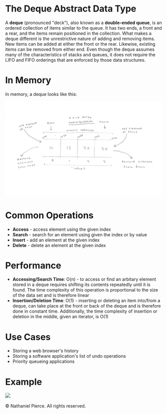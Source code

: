 
<h1>The Deque Abstract Data Type</h1>

<p>A <strong>deque</strong> (pronounced "deck"), also known as a <strong>double-ended queue</strong>, is an ordered collection of items similar to the queue. It has two ends, a front and a rear, and the items remain positioned in the collection. What makes a deque different is the unrestrictive nature of adding and removing items. New items can be added at either the front or the rear. Likewise, existing items can be removed from either end. Even though the deque assumes many of the characteristics of stacks and queues, it does not require the LIFO and FIFO orderings that are enforced by those data structures.</p>

<h1>In Memory</h1>

<p>In memory, a deque looks like this:</p>
<img src="img/deque.png" width="500">

<h1>Common Operations</h1>

<ul>
  <li><strong>Access</strong> - access element using the given index
  <li><strong>Search</strong> - search for an element using given the index or by value
  <li><strong>Insert</strong> - add an element at the given index
  <li><strong>Delete</strong> - delete an element at the given index
</ul>

<h1>Performance</h1>

<ul>
  <li><strong>Accessing/Search Time</strong>: O(n) - to access or find an arbitary element stored in a deque requires shifting its contents repeatedly until it is found. The time complexity of this operation is proportional to the size of the data set and is therefore linear
  <li><strong>Insertion/Deletion Time</strong>: O(1) - inserting or deleting an item into/from a deque, can take place at the front or back of the deque and is therefore done in constant time. Additionally, the time complexity of insertion or deletion in the middle, given an iterator, is O(1)
</ul>

<h1>Use Cases</h1>

<ul>
  <li>Storing a web browser's history
  <li>Storing a software application's list of undo operations
  <li>Priority queueing applications
</ul>

<h1>Example</h1>

![](../../../gif/deque.gif)

<p>&copy; Nathaniel Pierce. All rights reserved.</p>

